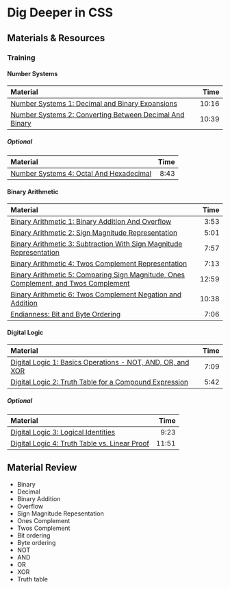 # Dig Deeper in CSS

## Materials & Resources
### Training
#### Number Systems
| Material | Time |
|:---------|-----:|
| [Number Systems 1: Decimal and Binary Expansions](https://www.youtube.com/watch?v=BXo7oGGNzLE) | 10:16 |
| [Number Systems 2: Converting Between Decimal And Binary](https://www.youtube.com/watch?v=iNsSy2LquCY) | 10:39 |

##### Optional
| Material | Time |
|:---------|-----:|
| [Number Systems 4: Octal And Hexadecimal](https://www.youtube.com/watch?v=cLJ7gE1z3TM) | 8:43 |

#### Binary Arithmetic 
| Material | Time |
|:---------|-----:|
| [Binary Arithmetic 1: Binary Addition And Overflow](https://www.youtube.com/watch?v=W0w4-dFdBcM) | 3:53 |
| [Binary Arithmetic 2: Sign Magnitude Representation](https://www.youtube.com/watch?v=3QnUhlnDCp0) | 5:01 |
| [Binary Arithmetic 3: Subtraction With Sign Magnitude Representation](https://www.youtube.com/watch?v=4Nx1H-tH464) | 7:57 |
| [Binary Arithmetic 4: Twos Complement Representation](https://www.youtube.com/watch?v=NS4WcaR5zm) | 7:13 |
| [Binary Arithmetic 5: Comparing Sign Magnitude, Ones Complement, and Twos Complement](https://www.youtube.com/watch?v=HRUOp4IKu60) | 12:59 |
| [Binary Arithmetic 6: Twos Complement Negation and Addition](https://www.youtube.com/watch?v=-46X79rX9B4) | 10:38 |
| [Endianness: Bit and Byte Ordering](https://www.youtube.com/watch?v=rJf5qkwkMY4) | 7:06 |

#### Digital Logic
| Material | Time |
|:---------|-----:|
| [Digital Logic 1: Basics Operations - NOT, AND, OR, and XOR](https://www.youtube.com/watch?v=y54I4-5bGKI) | 7:09 |
| [Digital Logic 2: Truth Table for a Compound Expression](https://www.youtube.com/watch?v=X6VSxt4n08o) | 5:42 |

##### Optional
| Material | Time |
|:---------|-----:|
| [Digital Logic 3: Logical Identities](https://www.youtube.com/watch?v=8JAhgzTYZMc) | 9:23 |
| [Digital Logic 4: Truth Table vs. Linear Proof](https://www.youtube.com/watch?v=Uhy5LzcC8EY) | 11:51 |

## Material Review
 - Binary
 - Decimal
 - Binary Addition
 - Overflow
 - Sign Magnitude Repesentation
 - Ones Complement
 - Twos Complement
 - Bit ordering
 - Byte ordering
 - NOT
 - AND
 - OR
 - XOR
 - Truth table

